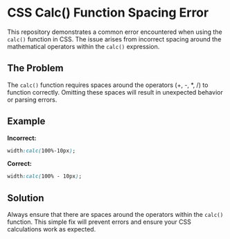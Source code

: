 # CSS Calc() Function Spacing Error

This repository demonstrates a common error encountered when using the `calc()` function in CSS.  The issue arises from incorrect spacing around the mathematical operators within the `calc()` expression.

## The Problem

The `calc()` function requires spaces around the operators (+, -, *, /) to function correctly.  Omitting these spaces will result in unexpected behavior or parsing errors.

## Example

**Incorrect:**
```css
width:calc(100%-10px);
```

**Correct:**
```css
width:calc(100% - 10px);
```

## Solution

Always ensure that there are spaces around the operators within the `calc()` function.  This simple fix will prevent errors and ensure your CSS calculations work as expected.